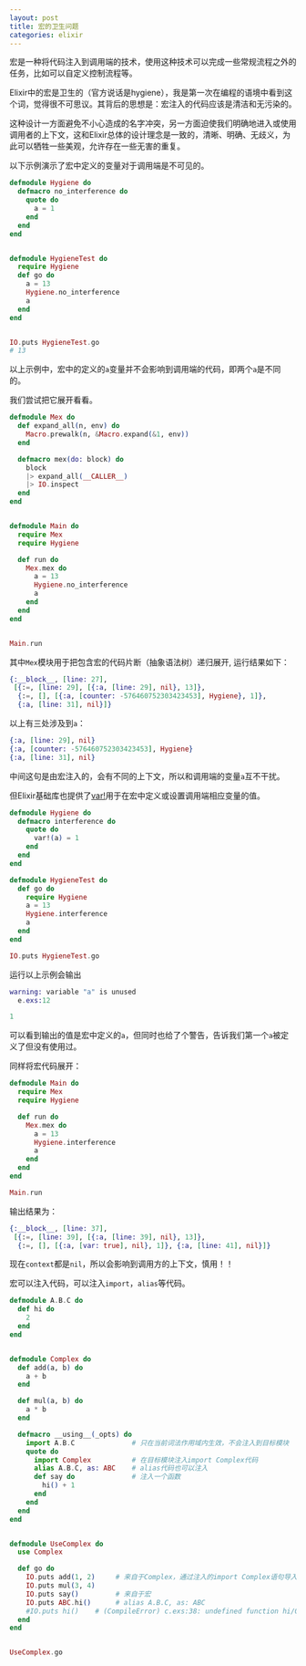 ```yaml
---
layout: post
title: 宏的卫生问题
categories: elixir
---
```


宏是一种将代码注入到调用端的技术，使用这种技术可以完成一些常规流程之外的任务，比如可以自定义控制流程等。  

Elixir中的宏是卫生的（官方说话是hygiene），我是第一次在编程的语境中看到这个词，觉得很不可思议。其背后的思想是：宏注入的代码应该是清洁和无污染的。  

这种设计一方面避免不小心造成的名字冲突，另一方面迫使我们明确地进入或使用调用者的上下文，这和Elixir总体的设计理念是一致的，清晰、明确、无歧义，为此可以牺牲一些美观，允许存在一些无害的重复。

以下示例演示了宏中定义的变量对于调用端是不可见的。


```elixir
defmodule Hygiene do
  defmacro no_interference do
    quote do
      a = 1
    end
  end
end


defmodule HygieneTest do
  require Hygiene
  def go do
    a = 13
    Hygiene.no_interference
    a
  end
end


IO.puts HygieneTest.go
# 13
```

以上示例中，宏中的定义的`a`变量并不会影响到调用端的代码，即两个`a`是不同的。

我们尝试把它展开看看。

```elixir
defmodule Mex do
  def expand_all(n, env) do
    Macro.prewalk(n, &Macro.expand(&1, env))
  end

  defmacro mex(do: block) do
    block
    |> expand_all(__CALLER__)
    |> IO.inspect
  end
end


defmodule Main do
  require Mex
  require Hygiene

  def run do
    Mex.mex do
      a = 13
      Hygiene.no_interference
      a
    end
  end
end


Main.run
```

其中`Mex`模块用于把包含宏的代码片断（抽象语法树）递归展开, 运行结果如下：

```elixir
{:__block__, [line: 27],
 [{:=, [line: 29], [{:a, [line: 29], nil}, 13]},
  {:=, [], [{:a, [counter: -576460752303423453], Hygiene}, 1]},
  {:a, [line: 31], nil}]}
```

以上有三处涉及到`a`：

```elixir
{:a, [line: 29], nil}
{:a, [counter: -576460752303423453], Hygiene}
{:a, [line: 31], nil}
```

中间这句是由宏注入的，会有不同的上下文，所以和调用端的变量`a`互不干扰。


但Elixir基础库也提供了[var!](https://hexdocs.pm/elixir/Kernel.html#var!/2)用于在宏中定义或设置调用端相应变量的值。

```elixir
defmodule Hygiene do
  defmacro interference do
    quote do
      var!(a) = 1
    end
  end
end

defmodule HygieneTest do
  def go do
    require Hygiene
    a = 13
    Hygiene.interference
    a
  end
end

IO.puts HygieneTest.go
```

运行以上示例会输出

```elixir
warning: variable "a" is unused
  e.exs:12

1
```

可以看到输出的值是宏中定义的`a`，但同时也给了个警告，告诉我们第一个`a`被定义了但没有使用过。

同样将宏代码展开：

```elixir
defmodule Main do
  require Mex
  require Hygiene

  def run do
    Mex.mex do
      a = 13
      Hygiene.interference
      a
    end
  end
end

Main.run
```

输出结果为：

```elixir
{:__block__, [line: 37],
 [{:=, [line: 39], [{:a, [line: 39], nil}, 13]},
  {:=, [], [{:a, [var: true], nil}, 1]}, {:a, [line: 41], nil}]}
```

现在`context`都是`nil`，所以会影响到调用方的上下文，慎用！！

宏可以注入代码，可以注入`import`，`alias`等代码。


```elixir
defmodule A.B.C do
  def hi do
    2
  end
end


defmodule Complex do
  def add(a, b) do
    a + b
  end

  def mul(a, b) do
    a * b
  end

  defmacro __using__(_opts) do
    import A.B.C              # 只在当前词法作用域内生效，不会注入到目标模块
    quote do
      import Complex          # 在目标模块注入import Complex代码
      alias A.B.C, as: ABC    # alias代码也可以注入
      def say do              # 注入一个函数
        hi() + 1
      end
    end
  end
end


defmodule UseComplex do
  use Complex

  def go do
    IO.puts add(1, 2)     # 来自于Complex，通过注入的import Complex语句导入
    IO.puts mul(3, 4)
    IO.puts say()         # 来自于宏
    IO.puts ABC.hi()      # alias A.B.C, as: ABC
    #IO.puts hi()    # (CompileError) c.exs:38: undefined function hi/0
  end
end


UseComplex.go
```
